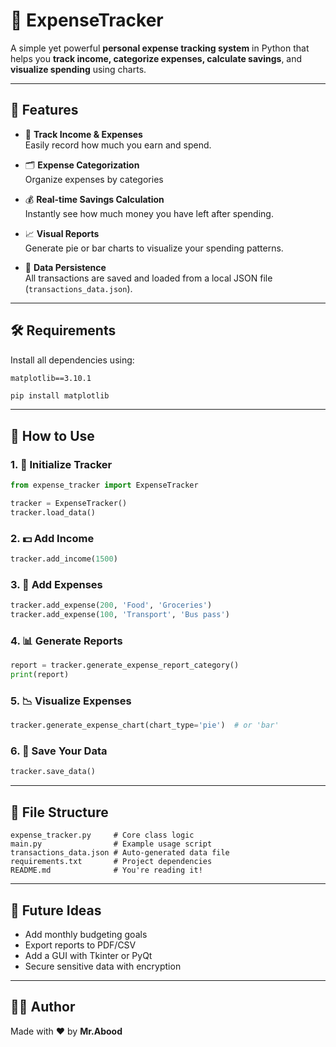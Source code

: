 # 💸 ExpenseTracker

A simple yet powerful **personal expense tracking system** in Python that helps you **track income, categorize expenses, calculate savings**, and **visualize spending** using charts.

---

## 🚀 Features

- 🧾 **Track Income & Expenses**  
  Easily record how much you earn and spend.

- 🗂️ **Expense Categorization**  
  Organize expenses by categories

- 💰 **Real-time Savings Calculation**  
  Instantly see how much money you have left after spending.

- 📈 **Visual Reports**  
  Generate pie or bar charts to visualize your spending patterns.

- 💾 **Data Persistence**  
  All transactions are saved and loaded from a local JSON file (`transactions_data.json`).

---

## 🛠️ Requirements

Install all dependencies using:


```text
matplotlib==3.10.1
```

```bash
pip install matplotlib
```
---

## 🧪 How to Use

### 1. 🧠 Initialize Tracker

```python
from expense_tracker import ExpenseTracker

tracker = ExpenseTracker()
tracker.load_data()
```

### 2. 💵 Add Income

```python
tracker.add_income(1500)
```

### 3. 🧾 Add Expenses

```python
tracker.add_expense(200, 'Food', 'Groceries')
tracker.add_expense(100, 'Transport', 'Bus pass')
```

### 4. 📊 Generate Reports

```python
report = tracker.generate_expense_report_category()
print(report)
```

### 5. 📉 Visualize Expenses

```python
tracker.generate_expense_chart(chart_type='pie')  # or 'bar'
```

### 6. 💾 Save Your Data

```python
tracker.save_data()
```

---

## 📁 File Structure

```
expense_tracker.py     # Core class logic
main.py                # Example usage script
transactions_data.json # Auto-generated data file
requirements.txt       # Project dependencies
README.md              # You're reading it!
```

---


## 🧠 Future Ideas

- Add monthly budgeting goals
- Export reports to PDF/CSV
- Add a GUI with Tkinter or PyQt
- Secure sensitive data with encryption

---


## 🧑‍💻 Author

Made with ❤️ by **Mr.Abood** 


